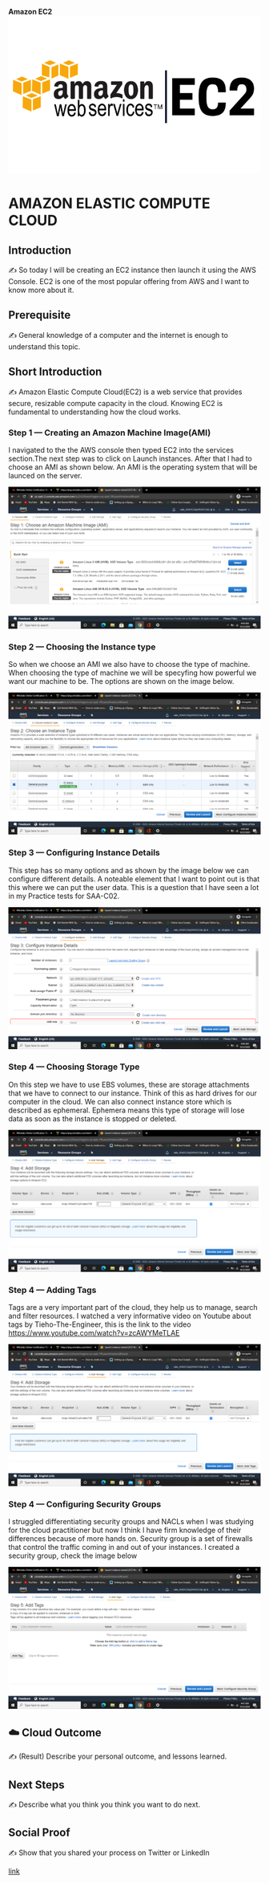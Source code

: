 **Amazon EC2**
![placeholder image](https://github.com/TinoMako/100DaysOfCloud/blob/main/AWS-EC2.png)

# AMAZON ELASTIC COMPUTE CLOUD

## Introduction

✍️ So today l will be creating an EC2 instance then launch it using the AWS Console. EC2 is one of the most popular offering from AWS and l want to know more about it.

## Prerequisite

✍️ General knowledge of a computer and the internet is enough to understand this topic.


## Short Introduction

✍️ Amazon Elastic Compute Cloud(EC2) is a web service that provides secure, resizable compute capacity in the cloud. Knowing EC2 is fundamental to understanding how the cloud works. 

### Step 1 — Creating an Amazon Machine Image(AMI)

I navigated to the the AWS console then typed EC2 into the services section.The next step was to click on Launch instances. After that l had to choose an AMI as shown below.
An AMI is the operating system that will be launced on the server. 

![Screenshot](https://github.com/TinoMako/100DaysOfCloud/blob/main/Screenshot%20(56).png)


### Step 2 — Choosing the Instance type

So when we choose an AMI we also have to choose the type of machine. When choosing the type of machine we will be specyfing how powerful we want our machine to be. The options are shown on the image below.

![Screenshot](https://github.com/TinoMako/100DaysOfCloud/blob/main/Screenshot%20(57).png)

### Step 3 — Configuring Instance Details
This step has so many options and as shown by the image below we can configure different details. A noteable element that l want to point out is that this where we
can put the user data. This is a question that l have seen a lot in my Practice tests for SAA-C02.

![Screenshot](https://github.com/TinoMako/100DaysOfCloud/blob/main/Screenshot%20(58).png)

### Step 4 — Choosing Storage Type

On this step we have to use EBS volumes, these are storage attachments that we have to connect to our instance. Think of this as hard drives for our computer in the cloud. We can also connect instance store which is described as ephemeral. Ephemera means this type of storage will lose data as soon as the instance is stopped or deleted. 

![Screenshot](https://github.com/TinoMako/100DaysOfCloud/blob/main/Screenshot%20(59).png)

### Step 4 — Adding Tags

Tags are a very important part of the cloud, they help us to manage, search and filter resources. I watched a very informative video on Youtube about tags by Tieho-The-Engineer, this is the link to the video https://www.youtube.com/watch?v=zcAWYMeTLAE 

![Screenshot](https://github.com/TinoMako/100DaysOfCloud/blob/main/Screenshot%20(59).png)

### Step 4 — Configuring Security Groups

l struggled differentiating security groups and NACLs when l was studying for the cloud practitioner but now l think l have firm knowledge of their differences because of more hands on. Security group is a set of firewalls that control the traffic coming in and out of your instances. I created a security group, check the image below

![Screenshot](https://github.com/TinoMako/100DaysOfCloud/blob/main/Screenshot%20(60).png)

## ☁️ Cloud Outcome

✍️ (Result) Describe your personal outcome, and lessons learned.

## Next Steps

✍️ Describe what you think you think you want to do next.

## Social Proof

✍️ Show that you shared your process on Twitter or LinkedIn

[link](link)
